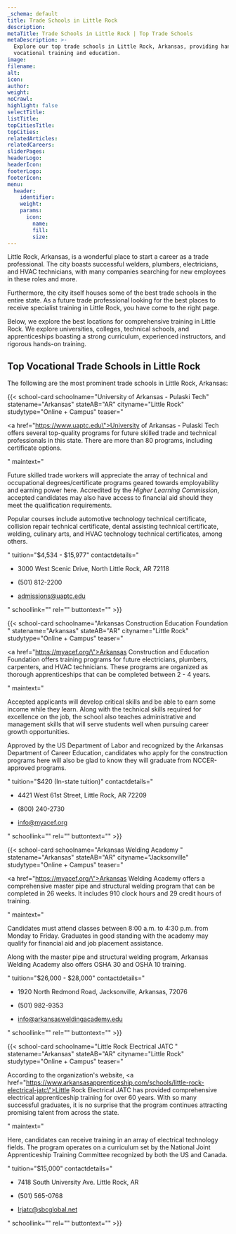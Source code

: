 ```yaml
---
_schema: default
title: Trade Schools in Little Rock
description:
metaTitle: Trade Schools in Little Rock | Top Trade Schools
metaDescription: >-
  Explore our top trade schools in Little Rock, Arkansas, providing hands-on
  vocational training and education.
image:
filename:
alt:
icon:
author:
weight:
noCrawl:
highlight: false
selectTitle:
listTitle:
topCitiesTitle:
topCities:
relatedArticles:
relatedCareers:
sliderPages:
headerLogo:
headerIcon:
footerLogo:
footerIcon:
menu:
  header:
    identifier:
    weight:
    params:
      icon:
        name:
        fill:
        size:
---
```

Little Rock, Arkansas, is a wonderful place to start a career as a trade professional. The city boasts successful welders, plumbers, electricians, and HVAC technicians, with many companies searching for new employees in these roles and more.

Furthermore, the city itself houses some of the best trade schools in the entire state. As a future trade professional looking for the best places to receive specialist training in Little Rock, you have come to the right page.

Below, we explore the best locations for comprehensive training in Little Rock. We explore universities, colleges, technical schools, and apprenticeships boasting a strong curriculum, experienced instructors, and rigorous hands-on training.

## **Top Vocational Trade Schools in Little Rock**

The following are the most prominent trade schools in Little Rock, Arkansas:

{{< school-card schoolname="University of Arkansas - Pulaski Tech" statename="Arkansas" stateAB="AR" cityname="Little Rock" studytype="Online + Campus" teaser="<p><a href=\"https://www.uaptc.edu\">University of Arkansas</a> - Pulaski Tech offers several top-quality programs for future skilled trade and technical professionals in this state. There are more than 80 programs, including certificate options.</p>" maintext="<p>Future skilled trade workers will appreciate the array of technical and occupational degrees/certificate programs geared towards employability and earning power here. Accredited by the <em>Higher Learning Commission</em>, accepted candidates may also have access to financial aid should they meet the qualification requirements.</p><p>Popular courses include automotive technology technical certificate, collision repair technical certificate, dental assisting technical certificate, welding, culinary arts, and HVAC technology technical certificates, among others.</p>" tuition="$4,534 - $15,977" contactdetails="<ul><li><p>3000 West Scenic Drive, North Little Rock, AR 72118</p></li><li><p>(501) 812-2200</p></li><li><p>admissions@uaptc.edu</p></li></ul>" schoollink="" rel="" buttontext="" >}}

{{< school-card schoolname="Arkansas Construction Education Foundation " statename="Arkansas" stateAB="AR" cityname="Little Rock" studytype="Online + Campus" teaser="<p><a href=\"https://myacef.org/\">Arkansas Construction and Education Foundation</a> offers training programs for future electricians, plumbers, carpenters, and HVAC technicians. These programs are organized as thorough apprenticeships that can be completed between 2 - 4 years.</p>" maintext="<p>Accepted applicants will develop critical skills and be able to earn some income while they learn. Along with the technical skills required for excellence on the job, the school also teaches administrative and management skills that will serve students well when pursuing career growth opportunities.</p><p>Approved by the US Department of Labor and recognized by the Arkansas Department of Career Education, candidates who apply for the construction programs here will also be glad to know they will graduate from NCCER-approved programs.</p>" tuition="$420 (In-state tuition)" contactdetails="<ul><li><p>4421 West 61st Street, Little Rock, AR 72209</p></li><li><p>(800) 240-2730</p></li><li><p>info@myacef.org</p></li></ul>" schoollink="" rel="" buttontext="" >}}

{{< school-card schoolname="Arkansas Welding Academy " statename="Arkansas" stateAB="AR" cityname="Jacksonville" studytype="Online + Campus" teaser="<p><a href=\"https://myacef.org/\">Arkansas Welding Academy </a>offers a comprehensive master pipe and structural welding program that can be completed in 26 weeks. It includes 910 clock hours and 29 credit hours of training.</p>" maintext="<p>Candidates must attend classes between 8:00 a.m. to 4:30 p.m. from Monday to Friday. Graduates in good standing with the academy may qualify for financial aid and job placement assistance.</p><p>Along with the master pipe and structural welding program, Arkansas Welding Academy also offers OSHA 30 and OSHA 10 training.</p>" tuition="$26,000 - $28,000" contactdetails="<ul><li><p>1920 North Redmond Road, Jacksonville, Arkansas, 72076</p></li><li><p>(501) 982-9353</p></li><li><p>info@arkansasweldingacademy.edu</p></li></ul>" schoollink="" rel="" buttontext="" >}}

{{< school-card schoolname="Little Rock Electrical JATC " statename="Arkansas" stateAB="AR" cityname="Little Rock" studytype="Online + Campus" teaser="<p>According to the organization's website, <a href=\"https://www.arkansasapprenticeship.com/schools/little-rock-electrical-jatc\">Little Rock Electrical JATC</a> has provided comprehensive electrical apprenticeship training for over 60 years. With so many successful graduates, it is no surprise that the program continues attracting promising talent from across the state.</p>" maintext="<p>Here, candidates can receive training in an array of electrical technology fields. The program operates on a curriculum set by the National Joint Apprenticeship Training Committee recognized by both the US and Canada.</p>" tuition="$15,000" contactdetails="<ul><li><p>7418 South University Ave. Little Rock, AR</p></li><li><p>(501) 565-0768</p></li><li><p>lrjatc@sbcglobal.net</p></li></ul>" schoollink="" rel="" buttontext="" >}}